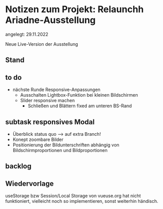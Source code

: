 # Notizen zum Projekt: Relaunchh Ariadne-Ausstellung

angelegt: 29.11.2022

Neue Live-Version der Ausstellung

## Stand



## to do

- nächste Runde Responsive-Anpassungen
    - Ausschalten Lightbox-Funktion bei kleinen Bildschirmen
    - Slider responsive machen
        - Schließen und Blättern fixed am unteren BS-Rand

## subtask responsives Modal

- Überblick status quo --> auf extra Branch!
- Konept zoombare Bilder
- Positionierung der Bildunterschriften abhängig von Bildschirmproportionen und Bildproportionen


## backlog


## Wiedervorlage

useStorage bzw Session/Local Storage von vueuse.org hat nicht funktioniert, vielleicht noch so implementieren, sonst weiterhin händisch.